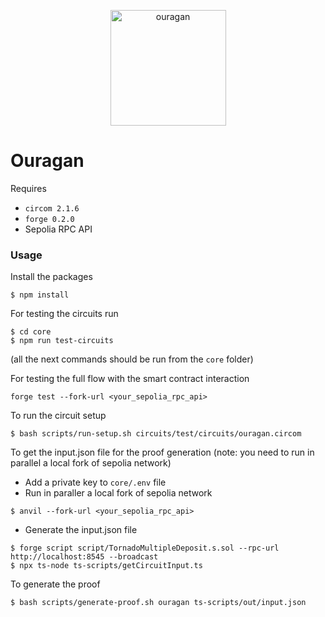 <p align="center">
<img width="185" alt="ouragan" src="https://github.com/Jubzinas/Ouragan/assets/23149200/7621f927-2c2d-47c7-a665-93d6536b9472">
</p>

# Ouragan

Requires 
- `circom 2.1.6` 
- `forge 0.2.0`
- Sepolia RPC API

### Usage

Install the packages
```
$ npm install
```

For testing the circuits run
```
$ cd core 
$ npm run test-circuits
```

(all the next commands should be run from the `core` folder)

For testing the full flow with the smart contract interaction

```
forge test --fork-url <your_sepolia_rpc_api>
```

To run the circuit setup
```
$ bash scripts/run-setup.sh circuits/test/circuits/ouragan.circom
```

To get the input.json file for the proof generation (note: you need to run in parallel a local fork of sepolia network)

- Add a private key to `core/.env` file
- Run in paraller a local fork of sepolia network

```
$ anvil --fork-url <your_sepolia_rpc_api>
```

- Generate the input.json file

```
$ forge script script/TornadoMultipleDeposit.s.sol --rpc-url http://localhost:8545 --broadcast
$ npx ts-node ts-scripts/getCircuitInput.ts
```

To generate the proof
```
$ bash scripts/generate-proof.sh ouragan ts-scripts/out/input.json
```

